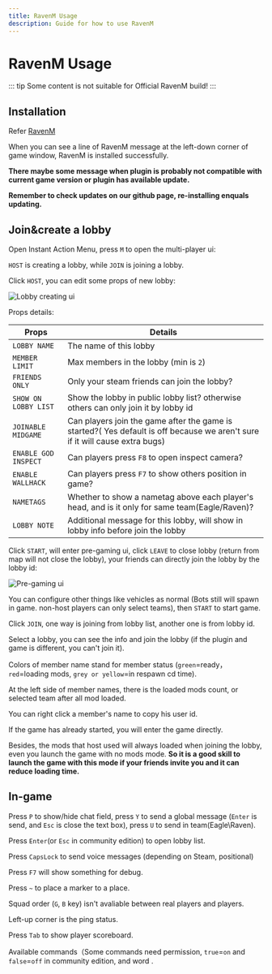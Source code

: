 ```yaml
---
title: RavenM Usage 
description: Guide for how to use RavenM
---
```


# RavenM Usage

::: tip
Some content is not suitable for Official RavenM build!
:::

## Installation

Refer [RavenM](/en/Projects/ravenm.md)

When you can see a line of RavenM message at the left-down corner of game window, RavenM is installed successfully.

**There maybe some message when plugin is probably not compatible with current game version or plugin has available update.**

**Remember to check updates on our github page, re-installing enquals updating.**

## Join&create a lobby

Open Instant Action Menu, press `M` to open the multi-player ui:


`HOST` is creating a lobby, while `JOIN` is joining a lobby.

Click `HOST`, you can edit some props of new lobby:

![Lobby creating ui](https://ravenfieldcommunity.github.io/docs-img/in-GAME/ravenm.002.en.png)

Props details:

| Props | Details |
|------|------|
| `LOBBY NAME` | The name of this lobby |
| `MEMBER LIMIT` | Max members in the lobby (min is `2`) |
| `FRIENDS ONLY` | Only your steam friends can join the lobby? |
| `SHOW ON LOBBY LIST` | Show the lobby in public lobby list? otherwise others can only join it by lobby id |
| `JOINABLE MIDGAME ` | Can players join the game after the game is started?( Yes default is off because we aren't sure if it will cause extra bugs) |
| `ENABLE GOD INSPECT ` | Can players press `F8` to open inspect camera? |
| `ENABLE WALLHACK ` | Can players press `F7` to show others position in game? |
| `NAMETAGS ` | Whether to show a nametag above each player's head, and is it only for same team(Eagle/Raven)? |
| `LOBBY NOTE ` | Additional message for this lobby, will show in lobby info before join the lobby |

Click `START`, will enter pre-gaming ui, click `LEAVE` to close lobby (return from map will not close the lobby), your friends can directly join the lobby by the lobby id:

![Pre-gaming ui](https://ravenfieldcommunity.github.io/docs-img/in-GAME/ravenm.003.en.png)

You can configure other things like vehicles as normal (Bots still will spawn in game. non-host players can only select teams), then `START` to start game.

Click `JOIN`, one way is joining from lobby list, another one is from lobby id.

Select a lobby, you can see the info and join the lobby (if the plugin and game is different, you can't join it).	

Colors of member name stand for member status (`green`=ready，`red`=loading mods, `grey or yellow`=in respawn cd time).

At the left side of member names, there is the loaded mods count, or selected team after all mod loaded.

You can right click a member's name to copy his user id.

If the game has already started, you will enter the game directly.

Besides, the mods that host used will always loaded when joining the lobby, even you launch the game with no mods mode. **So it is a good skill to launch the game with this mode if your friends invite you and it can reduce loading time.**

## In-game

Press `P` to show/hide chat field, press `Y` to send a global message (`Enter` is send, and `Esc` is close the text box), press `U` to send in team(Eagle\\Raven).

Press `Enter`(or `Esc` in community edition) to open lobby list.

Press `CapsLock` to send voice messages (depending on Steam, positional)

Press `F7` will show something for debug.

Press `~` to place a marker to a place.

Squad order (`G`, `B` key) isn't avaliable between real players and players.

Left-up corner is the ping status.

Press `Tab` to show player scoreboard.

Available commands（Some commands need permission, `true`=`on` and `false`=`off` in community edition, and word .